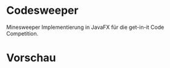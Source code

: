 # Codesweeper
Minesweeper Implementierung in JavaFX für die get-in-it Code Competition.

# Vorschau
